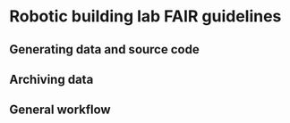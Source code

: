 # Robotic building lab FAIR guidelines
## Generating data and source code
## Archiving data
## General workflow

